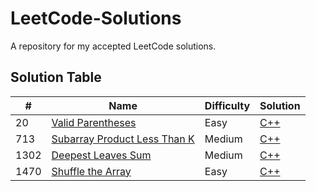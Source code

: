 # LeetCode-Solutions
A repository for my accepted LeetCode solutions.


## Solution Table
| # | Name | Difficulty | Solution |
| --- | --- | --- | --- |
| 20 | [Valid Parentheses](https://leetcode.com/problems/valid-parentheses) | Easy | [C++](https://github.com/AnxietyMedicine/LeetCode-Solutions/blob/main/0020.%20Valid%20Parentheses.cpp) |
| 713 | [Subarray Product Less Than K](https://leetcode.com/problems/subarray-product-less-than-k) | Medium | [C++](https://github.com/AnxietyMedicine/LeetCode-Solutions/blob/main/0713.%20Subarray%20Product%20Less%20Than%20K.cpp) |
| 1302 | [Deepest Leaves Sum](https://leetcode.com/problems/deepest-leaves-sum) | Medium | [C++](https://github.com/AnxietyMedicine/LeetCode-Solutions/blob/main/1302.%20Deepest%20Leaves%20Sum.cpp) |
| 1470 | [Shuffle the Array](https://leetcode.com/problems/shuffle-the-array) | Easy | [C++](https://github.com/AnxietyMedicine/LeetCode-Solutions/blob/main/1470.%20Shuffle%20the%20Array.cpp) |
